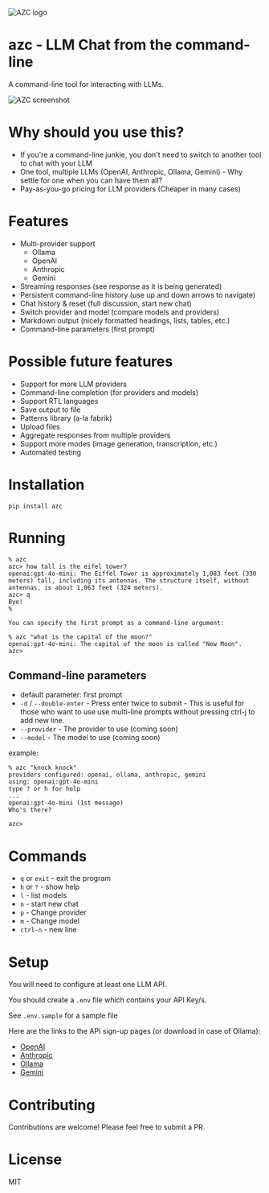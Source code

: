 ![AZC logo](assets/azc_logo.png)

# azc - LLM Chat from the command-line

A command-line tool for interacting with LLMs.

![AZC screenshot](assets/recipe.gif)

# Why should you use this?

- If you're a command-line junkie, you don't need to switch to another tool to chat with your LLM
- One tool, multiple LLMs (OpenAI, Anthropic, Ollama, Gemini) - Why settle for one when you can have them all?
- Pay-as-you-go pricing for LLM providers (Cheaper in many cases)

# Features

- Multi-provider support
  - Ollama
  - OpenAI
  - Anthropic
  - Gemini
- Streaming responses (see response as it is being generated)
- Persistent command-line history (use up and down arrows to navigate)
- Chat history & reset (full discussion, start new chat)
- Switch provider and model (compare models and providers)
- Markdown output (nicely formatted headings, lists, tables, etc.)
- Command-line parameters (first prompt)

# Possible future features

- Support for more LLM providers
- Command-line completion (for providers and models)
- Support RTL languages
- Save output to file
- Patterns library (a-la fabrik)
- Upload files
- Aggregate responses from multiple providers
- Support more modes (image generation, transcription, etc.)
- Automated testing

# Installation

    pip install azc

# Running

    % azc
    azc> how tall is the eifel tower?
    openai:gpt-4o-mini: The Eiffel Tower is approximately 1,083 feet (330 meters) tall, including its antennas. The structure itself, without antennas, is about 1,063 feet (324 meters).
    azc> q
    Bye!
    %

    You can specify the first prompt as a command-line argument:

    % azc "what is the capital of the moon?"
    openai:gpt-4o-mini: The capital of the moon is called "New Moon".
    azc>

## Command-line parameters

- default parameter: first prompt
- `-d` / `--double-enter` - Press enter twice to submit - This is useful for those who want to use use multi-line prompts without pressing ctrl-j to add new line.
- `--provider` - The provider to use (coming soon)
- `--model` - The model to use (coming soon)

example:

    % azc "knock knock"
    providers configured: openai, ollama, anthropic, gemini
    using: openai:gpt-4o-mini
    type ? or h for help
    ...
    openai:gpt-4o-mini (1st message)
    Who's there?

    azc>

# Commands

- `q` or `exit` - exit the program
- `h` or `?` - show help
- `l` - list models
- `n` - start new chat
- `p` - Change provider
- `m` - Change model
- `ctrl-n` - new line

# Setup

You will need to configure at least one LLM API.

You should create a `.env` file which contains your API Key/s.

See `.env.sample` for a sample file

Here are the links to the API sign-up pages (or download in case of Ollama):

- [OpenAI](https://platform.openai.com/signup)
- [Anthropic](https://console.anthropic.com/)
- [Ollama](https://ollama.com/)
- [Gemini](https://ai.google.dev/gemini-api/docs)

# Contributing

Contributions are welcome! Please feel free to submit a PR.

# License

MIT
